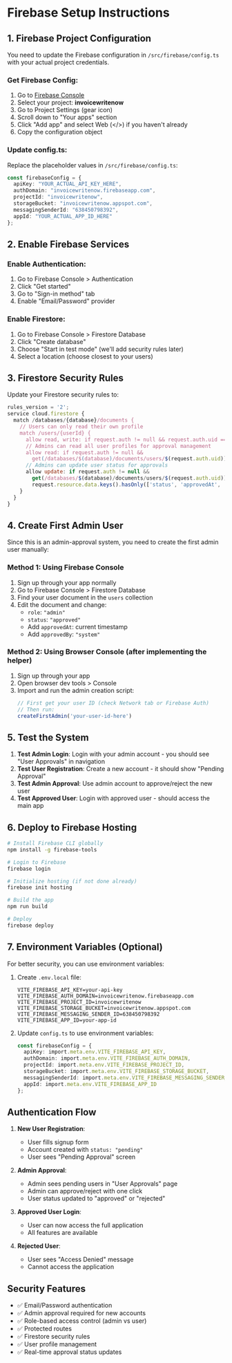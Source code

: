 # Firebase Setup Instructions

## 1. Firebase Project Configuration

You need to update the Firebase configuration in `/src/firebase/config.ts` with your actual project credentials.

### Get Firebase Config:
1. Go to [Firebase Console](https://console.firebase.google.com/)
2. Select your project: **invoicewritenow**
3. Go to Project Settings (gear icon)
4. Scroll down to "Your apps" section
5. Click "Add app" and select Web (</>) if you haven't already
6. Copy the configuration object

### Update config.ts:
Replace the placeholder values in `/src/firebase/config.ts`:

```typescript
const firebaseConfig = {
  apiKey: "YOUR_ACTUAL_API_KEY_HERE",
  authDomain: "invoicewritenow.firebaseapp.com",
  projectId: "invoicewritenow",
  storageBucket: "invoicewritenow.appspot.com", 
  messagingSenderId: "638450798392",
  appId: "YOUR_ACTUAL_APP_ID_HERE"
};
```

## 2. Enable Firebase Services

### Enable Authentication:
1. Go to Firebase Console > Authentication
2. Click "Get started"
3. Go to "Sign-in method" tab
4. Enable "Email/Password" provider

### Enable Firestore:
1. Go to Firebase Console > Firestore Database
2. Click "Create database"
3. Choose "Start in test mode" (we'll add security rules later)
4. Select a location (choose closest to your users)

## 3. Firestore Security Rules

Update your Firestore security rules to:

```javascript
rules_version = '2';
service cloud.firestore {
  match /databases/{database}/documents {
    // Users can only read their own profile
    match /users/{userId} {
      allow read, write: if request.auth != null && request.auth.uid == userId;
      // Admins can read all user profiles for approval management
      allow read: if request.auth != null && 
        get(/databases/$(database)/documents/users/$(request.auth.uid)).data.role == 'admin';
      // Admins can update user status for approvals
      allow update: if request.auth != null && 
        get(/databases/$(database)/documents/users/$(request.auth.uid)).data.role == 'admin' &&
        request.resource.data.keys().hasOnly(['status', 'approvedAt', 'approvedBy']);
    }
  }
}
```

## 4. Create First Admin User

Since this is an admin-approval system, you need to create the first admin user manually:

### Method 1: Using Firebase Console
1. Sign up through your app normally
2. Go to Firebase Console > Firestore Database
3. Find your user document in the `users` collection
4. Edit the document and change:
   - `role`: `"admin"`
   - `status`: `"approved"`
   - Add `approvedAt`: current timestamp
   - Add `approvedBy`: `"system"`

### Method 2: Using Browser Console (after implementing the helper)
1. Sign up through your app
2. Open browser dev tools > Console
3. Import and run the admin creation script:
   ```javascript
   // First get your user ID (check Network tab or Firebase Auth)
   // Then run:
   createFirstAdmin('your-user-id-here')
   ```

## 5. Test the System

1. **Test Admin Login**: Login with your admin account - you should see "User Approvals" in navigation
2. **Test User Registration**: Create a new account - it should show "Pending Approval" 
3. **Test Admin Approval**: Use admin account to approve/reject the new user
4. **Test Approved User**: Login with approved user - should access the main app

## 6. Deploy to Firebase Hosting

```bash
# Install Firebase CLI globally
npm install -g firebase-tools

# Login to Firebase
firebase login

# Initialize hosting (if not done already)
firebase init hosting

# Build the app
npm run build

# Deploy
firebase deploy
```

## 7. Environment Variables (Optional)

For better security, you can use environment variables:

1. Create `.env.local` file:
   ```
   VITE_FIREBASE_API_KEY=your-api-key
   VITE_FIREBASE_AUTH_DOMAIN=invoicewritenow.firebaseapp.com
   VITE_FIREBASE_PROJECT_ID=invoicewritenow
   VITE_FIREBASE_STORAGE_BUCKET=invoicewritenow.appspot.com
   VITE_FIREBASE_MESSAGING_SENDER_ID=638450798392
   VITE_FIREBASE_APP_ID=your-app-id
   ```

2. Update `config.ts` to use environment variables:
   ```typescript
   const firebaseConfig = {
     apiKey: import.meta.env.VITE_FIREBASE_API_KEY,
     authDomain: import.meta.env.VITE_FIREBASE_AUTH_DOMAIN,
     projectId: import.meta.env.VITE_FIREBASE_PROJECT_ID,
     storageBucket: import.meta.env.VITE_FIREBASE_STORAGE_BUCKET,
     messagingSenderId: import.meta.env.VITE_FIREBASE_MESSAGING_SENDER_ID,
     appId: import.meta.env.VITE_FIREBASE_APP_ID
   };
   ```

## Authentication Flow

1. **New User Registration**: 
   - User fills signup form
   - Account created with `status: "pending"`
   - User sees "Pending Approval" screen
   
2. **Admin Approval**:
   - Admin sees pending users in "User Approvals" page
   - Admin can approve/reject with one click
   - User status updated to "approved" or "rejected"
   
3. **Approved User Login**:
   - User can now access the full application
   - All features are available
   
4. **Rejected User**:
   - User sees "Access Denied" message
   - Cannot access the application

## Security Features

- ✅ Email/Password authentication
- ✅ Admin approval required for new accounts  
- ✅ Role-based access control (admin vs user)
- ✅ Protected routes
- ✅ Firestore security rules
- ✅ User profile management
- ✅ Real-time approval status updates